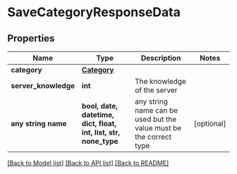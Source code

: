 # SaveCategoryResponseData


## Properties
Name | Type | Description | Notes
------------ | ------------- | ------------- | -------------
**category** | [**Category**](Category.md) |  | 
**server_knowledge** | **int** | The knowledge of the server | 
**any string name** | **bool, date, datetime, dict, float, int, list, str, none_type** | any string name can be used but the value must be the correct type | [optional]

[[Back to Model list]](../README.md#documentation-for-models) [[Back to API list]](../README.md#documentation-for-api-endpoints) [[Back to README]](../README.md)


